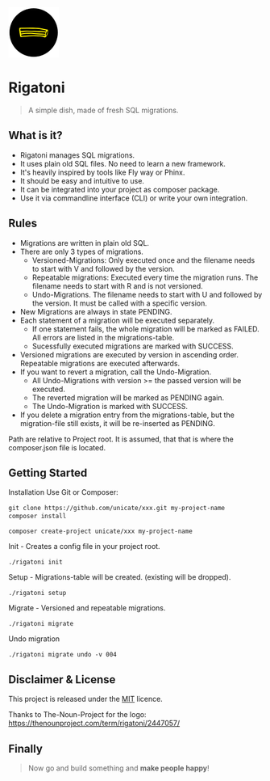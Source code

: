 [logo]: logo.png "Rigatoni"
![alt text][logo]
# Rigatoni

> A simple dish, made of fresh SQL migrations.


## What is it?
- Rigatoni manages SQL migrations.
- It uses plain old SQL files. No need to learn a new framework.
- It's heavily inspired by tools like Fly way or Phinx.
- It should be easy and intuitive to use.
- It can be integrated into your project as composer package.
- Use it via commandline interface (CLI) or write your own integration.

## Rules
- Migrations are written in plain old SQL.
- There are only 3 types of migrations.
    - Versioned-Migrations: Only executed once and the filename needs to start with V and followed by the version.
    - Repeatable migrations: Executed every time the migration runs. The filename needs to start with R and is not versioned.
    - Undo-Migrations. The filename needs to start with U and followed by the version. It must be called with a specific version.
- New Migrations are always in state PENDING.
- Each statement of a migration will be executed separately. 
    - If one statement fails, the whole migration will be marked as FAILED. All errors are listed in the migrations-table.
    - Sucessfully executed migrations are marked with SUCCESS.
- Versioned migrations are executed by version in ascending order. Repeatable migrations are executed afterwards.
- If you want to revert a migration, call the Undo-Migration. 
    - All Undo-Migrations with version >= the passed version will be executed.
    - The reverted migration will be marked as PENDING again. 
    - The Undo-Migration is marked with SUCCESS.
- If you delete a migration entry from the migrations-table, but the migration-file still exists, it will be re-inserted as PENDING.


Path are relative to Project root. It is assumed, that that is where the composer.json file is located.


## Getting Started

Installation Use Git or Composer:

```
git clone https://github.com/unicate/xxx.git my-project-name
composer install
```

```
composer create-project unicate/xxx my-project-name
```
Init - Creates a config file in your project root.

```
./rigatoni init
```

Setup - Migrations-table will be created. (existing will be dropped).

```
./rigatoni setup
```
Migrate - Versioned and repeatable migrations.

```
./rigatoni migrate
```

Undo migration

```
./rigatoni migrate undo -v 004
```

## Disclaimer & License

This project is released under the [MIT](https://raw.githubusercontent.com/unicate/licenses/master/MIT/MIT-Licence.txt) licence.

Thanks to The-Noun-Project for the logo: https://thenounproject.com/term/rigatoni/2447057/

## Finally            
> Now go and build something and **make people happy**!


